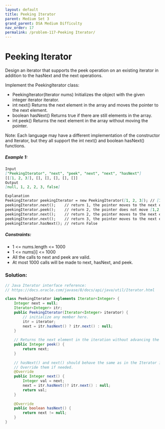 ```yaml
---
layout: default
title: Peeking Iterator
parent: Medium Set 3
grand_parent: DSA Medium Difficulty
nav_order: 17
permalink: /problem-117-Peeking Iterator/
---
```

# Peeking Iterator
Design an iterator that supports the peek operation on an existing iterator in addition to the hasNext and the next operations.

Implement the PeekingIterator class:

* PeekingIterator(Iterator<int> nums) Initializes the object with the given integer iterator iterator.
* int next() Returns the next element in the array and moves the pointer to the next element.
* boolean hasNext() Returns true if there are still elements in the array.
* int peek() Returns the next element in the array without moving the pointer.

Note: Each language may have a different implementation of the constructor and Iterator, but they all support the int next() and boolean hasNext() functions.

##### Example 1:
```markdown
Input
["PeekingIterator", "next", "peek", "next", "next", "hasNext"]
[[[1, 2, 3]], [], [], [], [], []]
Output
[null, 1, 2, 2, 3, false]

Explanation
PeekingIterator peekingIterator = new PeekingIterator([1, 2, 3]); // [1,2,3]
peekingIterator.next();    // return 1, the pointer moves to the next element [1,2,3].
peekingIterator.peek();    // return 2, the pointer does not move [1,2,3].
peekingIterator.next();    // return 2, the pointer moves to the next element [1,2,3]
peekingIterator.next();    // return 3, the pointer moves to the next element [1,2,3]
peekingIterator.hasNext(); // return False
```

##### Constraints:
* 1 <= nums.length <= 1000
* 1 <= nums[i] <= 1000
* All the calls to next and peek are valid.
* At most 1000 calls will be made to next, hasNext, and peek.

### Solution:
```java
// Java Iterator interface reference:
// https://docs.oracle.com/javase/8/docs/api/java/util/Iterator.html

class PeekingIterator implements Iterator<Integer> {
    Integer next = null;
    Iterator<Integer> itr;
	public PeekingIterator(Iterator<Integer> iterator) {
	    // initialize any member here.
	    itr = iterator;
        next = itr.hasNext() ? itr.next() : null;
	}
	
    // Returns the next element in the iteration without advancing the iterator.
	public Integer peek() {
        return next;
	}
	
	// hasNext() and next() should behave the same as in the Iterator interface.
	// Override them if needed.
	@Override
	public Integer next() {
	    Integer val = next;
        next = itr.hasNext()? itr.next() : null;
        return val;
	}
	
	@Override
	public boolean hasNext() {
	    return next != null;
	}
}
```